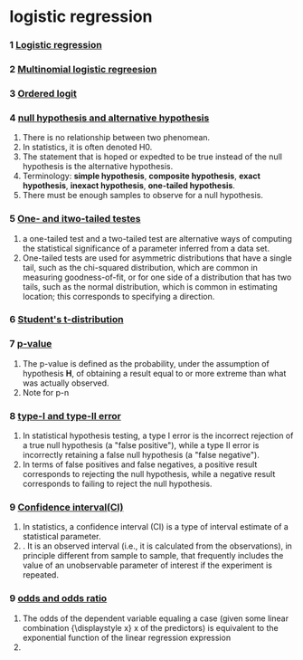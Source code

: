 # logistic regression
### 1 [Logistic regression](https://en.wikipedia.org/wiki/Logistic_regression)

### 2 [Multinomial logistic regreesion](https://en.wikipedia.org/wiki/Multinomial_logistic_regression)

### 3 [Ordered logit](https://en.wikipedia.org/wiki/Ordered_logit)

### 4 [null hypothesis and alternative hypothesis](https://en.wikipedia.org/wiki/Null_hypothesis)
1. There is no relationship between two phenomean.
2. In statistics, it is often denoted H0.
3. The statement that is hoped or expedted to be true instead of the null hypothesis is the alternative hypothesis.
4. Terminology: **simple hypothesis**, **composite hypothesis**, **exact hypothesis**, **inexact hypothesis**, **one-tailed hypothesis**.
5. There must be enough samples to observe for a null hypothesis.

### 5 [One- and itwo-tailed testes](https://en.wikipedia.org/wiki/One-_and_two-tailed_tests)
1. a one-tailed test and a two-tailed test are alternative ways of computing the statistical significance of a parameter inferred from a data set.
2. One-tailed tests are used for asymmetric distributions that have a single tail, such as the chi-squared distribution, which are common in measuring goodness-of-fit, or for one side of a distribution that has two tails, such as the normal distribution, which is common in estimating location; this corresponds to specifying a direction.

### 6 [Student's t-distribution](https://en.wikipedia.org/wiki/Student%27s_t-distribution)


### 7 [p-value](https://en.wikipedia.org/wiki/P-value)
1. The p-value is defined as the probability, under the assumption of hypothesis **H**, of obtaining a result equal to or more extreme than what was actually observed.
2. Note for p-n

### 8 [type-I and type-II error](https://en.wikipedia.org/wiki/Type_I_and_type_II_errors)
1. In statistical hypothesis testing, a type I error is the incorrect rejection of a true null hypothesis (a "false positive"), while a type II error is incorrectly retaining a false null hypothesis (a "false negative").
2. In terms of false positives and false negatives, a positive result corresponds to rejecting the null hypothesis, while a negative result corresponds to failing to reject the null hypothesis.

### 9 [Confidence interval(CI)](https://en.wikipedia.org/wiki/Confidence_interval)
1. In statistics, a confidence interval (CI) is a type of interval estimate of a statistical parameter.
2. . It is an observed interval (i.e., it is calculated from the observations), in principle different from sample to sample, that frequently includes the value of an unobservable parameter of interest if the experiment is repeated. 

### 9 [odds and odds ratio](https://en.wikipedia.org/wiki/Logistic_regression)
1. The odds of the dependent variable equaling a case (given some linear combination {\displaystyle x} x of the predictors) is equivalent to the exponential function of the linear regression expression
2.

